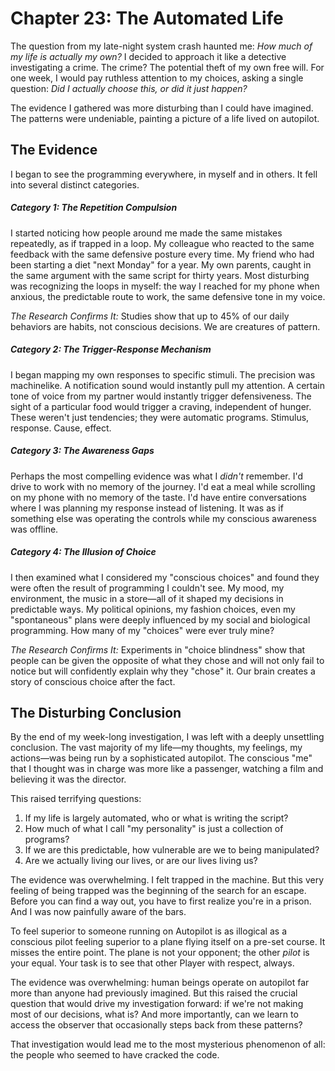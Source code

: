 # Chapter 23: The Automated Life

The question from my late-night system crash haunted me: *How much of my life is actually my own?* I decided to approach it like a detective investigating a crime. The crime? The potential theft of my own free will. For one week, I would pay ruthless attention to my choices, asking a single question: *Did I actually choose this, or did it just happen?*

The evidence I gathered was more disturbing than I could have imagined. The patterns were undeniable, painting a picture of a life lived on autopilot.

## The Evidence

I began to see the programming everywhere, in myself and in others. It fell into several distinct categories.

##### Category 1: The Repetition Compulsion

I started noticing how people around me made the same mistakes repeatedly, as if trapped in a loop. My colleague who reacted to the same feedback with the same defensive posture every time. My friend who had been starting a diet "next Monday" for a year. My own parents, caught in the same argument with the same script for thirty years. Most disturbing was recognizing the loops in myself: the way I reached for my phone when anxious, the predictable route to work, the same defensive tone in my voice.

*The Research Confirms It:* Studies show that up to 45% of our daily behaviors are habits, not conscious decisions. We are creatures of pattern.

##### Category 2: The Trigger-Response Mechanism

I began mapping my own responses to specific stimuli. The precision was machinelike. A notification sound would instantly pull my attention. A certain tone of voice from my partner would instantly trigger defensiveness. The sight of a particular food would trigger a craving, independent of hunger. These weren't just tendencies; they were automatic programs. Stimulus, response. Cause, effect.

##### Category 3: The Awareness Gaps

Perhaps the most compelling evidence was what I *didn't* remember. I'd drive to work with no memory of the journey. I'd eat a meal while scrolling on my phone with no memory of the taste. I'd have entire conversations where I was planning my response instead of listening. It was as if something else was operating the controls while my conscious awareness was offline.

##### Category 4: The Illusion of Choice

I then examined what I considered my "conscious choices" and found they were often the result of programming I couldn't see. My mood, my environment, the music in a store—all of it shaped my decisions in predictable ways. My political opinions, my fashion choices, even my "spontaneous" plans were deeply influenced by my social and biological programming. How many of my "choices" were ever truly mine?

*The Research Confirms It:* Experiments in "choice blindness" show that people can be given the opposite of what they chose and will not only fail to notice but will confidently explain why they "chose" it. Our brain creates a story of conscious choice after the fact.

## The Disturbing Conclusion

By the end of my week-long investigation, I was left with a deeply unsettling conclusion. The vast majority of my life—my thoughts, my feelings, my actions—was being run by a sophisticated autopilot. The conscious "me" that I thought was in charge was more like a passenger, watching a film and believing it was the director.

This raised terrifying questions:

1.  If my life is largely automated, who or what is writing the script?
2.  How much of what I call "my personality" is just a collection of programs?
3.  If we are this predictable, how vulnerable are we to being manipulated?
4.  Are we actually living our lives, or are our lives living us?

The evidence was overwhelming. I felt trapped in the machine. But this very feeling of being trapped was the beginning of the search for an escape. Before you can find a way out, you have to first realize you're in a prison. And I was now painfully aware of the bars.

To feel superior to someone running on Autopilot is as illogical as a conscious pilot feeling superior to a plane flying itself on a pre-set course. It misses the entire point. The plane is not your opponent; the other *pilot* is your equal. Your task is to see that other Player with respect, always.

The evidence was overwhelming: human beings operate on autopilot far more than anyone had previously imagined. But this raised the crucial question that would drive my investigation forward: if we're not making most of our decisions, what is? And more importantly, can we learn to access the observer that occasionally steps back from these patterns?

That investigation would lead me to the most mysterious phenomenon of all: the people who seemed to have cracked the code.
